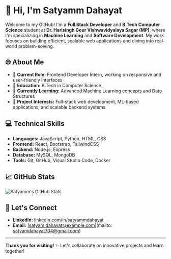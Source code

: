 # 👋 Hi, I'm Satyamm Dahayat

Welcome to my GitHub! I'm a **Full Stack Developer** and **B.Tech Computer Science** student at **Dr. Harisingh Gour Vishwavidyalaya Sagar (MP)**, where I'm specializing in **Machine Learning** and **Software Development**. My work focuses on building efficient, scalable web applications and diving into real-world problem-solving.

## 🌐 About Me
- 💼 **Current Role:** Frontend Developer Intern, working on responsive and user-friendly interfaces
- 🏫 **Education:** B.Tech in Computer Science 
- 🌱 **Currently Learning:** Advanced Machine Learning concepts and Data Structures
- 🔭 **Project Interests:** Full-stack web development, ML-based applications, and scalable backend systems

## 💻 Technical Skills
- **Languages:** JavaScript, Python, HTML, CSS
- **Frontend:** React, Bootstrap, TailwindCSS
- **Backend:** Node.js, Express
- **Database:** MySQL, MongoDB
- **Tools:** Git, GitHub, Visual Studio Code, Docker

## 📈 GitHub Stats
![Satyamm's GitHub Stats](https://github-readme-stats.vercel.app/api?username=SatyammDahayat&show_icons=true&theme=radical)

## 🤝 Let's Connect
- **LinkedIn:** [linkedin.com/in/satyammdahayat](https://www.linkedin.com/in/satyam-dahayat-207b922b3/)
- **Email:** [satyam.dahayat@example.com](mailto: satyamdahayat704@gmail.com)

---

**Thank you for visiting!** ✨ Let's collaborate on innovative projects and learn together!
